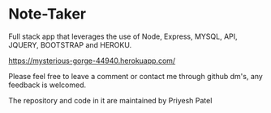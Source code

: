 # Note-Taker
Full stack app that leverages the use of Node, Express, MYSQL, API, JQUERY, BOOTSTRAP and HEROKU.

https://mysterious-gorge-44940.herokuapp.com/

Please feel free to leave a comment or contact me through github dm's, any feedback is welcomed.

The repository and code in it are maintained by Priyesh Patel
